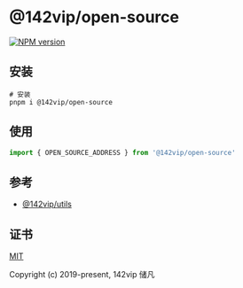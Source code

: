 # @142vip/open-source

[![NPM version](https://img.shields.io/npm/v/@142vip/open-source?labelColor=0b3d52&color=1da469&label=version)](https://www.npmjs.com/package/@142vip/open-source)

## 安装

```shell
# 安装
pnpm i @142vip/open-source
```

## 使用

```ts
import { OPEN_SOURCE_ADDRESS } from '@142vip/open-source'
```

## 参考

- [@142vip/utils](https://www.npmjs.com/package/@142vip/utils)

## 证书

[MIT](https://opensource.org/license/MIT)

Copyright (c) 2019-present, 142vip 储凡
